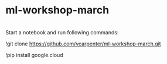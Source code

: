 # ml-workshop-march
<br>
Start a notebook and run following commands:<br>

!git clone https://github.com/vcarpenter/ml-workshop-march.git  <br>

!pip install google.cloud <br>

 